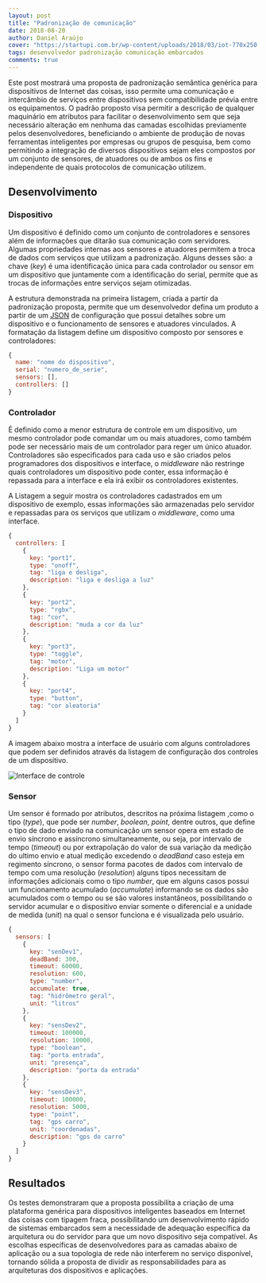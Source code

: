 ```yaml
---
layout: post
title: "Padronização de comunicação"
date: 2018-08-20
author: Daniel Araújo
cover: "https://startupi.com.br/wp-content/uploads/2018/03/iot-770x250.jpg"
tags: desenvolvedor padronização comunicação embarcados
comments: true
---
```


Este post mostrará uma proposta de padronização semântica genérica para dispositivos de Internet das coisas, isso permite uma comunicação e intercâmbio de serviços entre dispositivos sem compatibilidade prévia entre os equipamentos. O padrão proposto visa permitir a descrição de qualquer maquinário em atributos para facilitar o desenvolvimento sem que seja necessário alteração em nenhuma das camadas escolhidas previamente pelos desenvolvedores, beneficiando o ambiente de produção de novas ferramentas inteligentes por empresas ou grupos de pesquisa, bem como permitindo a integração de diversos dispositivos sejam eles compostos por um conjunto de sensores, de atuadores ou de ambos os fins e independente de quais protocolos de comunicação utilizem.

## Desenvolvimento

### Dispositivo

Um dispositivo é definido como um conjunto de controladores e sensores além de informações que ditarão sua comunicação com servidores. Algumas propriedades internas aos sensores e atuadores permitem a troca de dados com serviços que utilizam a padronização. Alguns desses são: a chave (_key_) é uma identificação única para cada controlador ou sensor em um dispositivo que juntamente com a identificação do serial, permite que as trocas de informações entre serviços sejam otimizadas.

A estrutura demonstrada na primeira listagem, criada a partir da padronização proposta, permite que um desenvolvedor defina um produto a partir de um [JSON](https://www.json.org/json-pt.html) de configuração que possui detalhes sobre um dispositivo e o funcionamento de sensores e atuadores vinculados. A formatação da listagem define um dispositivo composto por sensores e controladores:

```js
{
  name: "nome do dispositivo",
  serial: "numero_de_serie",
  sensors: [],
  controllers: []
}
```

### Controlador

É definido como a menor estrutura de controle em um dispositivo, um mesmo controlador pode comandar um ou mais atuadores, como também pode ser necessário mais de um controlador para reger um único atuador. Controladores são especificados para cada uso e são criados pelos programadores dos dispositivos e interface, o _middleware_ não restringe quais controladores um dispositivo pode conter, essa informação é repassada para a interface e ela irá exibir os controladores existentes.

A Listagem a seguir mostra os controladores cadastrados em um dispositivo de exemplo, essas informações são armazenadas pelo servidor e repassadas para os serviços que utilizam o _middleware_, como uma interface.

```js
{
  controllers: [
    {
      key: "port1",
      type: "onoff",
      tag: "liga e desliga",
      description: "liga e desliga a luz"
    },
    {
      key: "port2",
      type: "rgbx",
      tag: "cor",
      description: "muda a cor da luz"
    },
    {
      key: "port3",
      type: "toggle",
      tag: "motor",
      description: "Liga um motor"
    },
    {
      key: "port4",
      type: "button",
      tag: "cor aleatoria"
    }
  ]
}
```

A imagem abaixo mostra a interface de usuário com alguns controladores que podem ser definidos através da listagem de configuração dos controles de um dispositivo.

![Interface de controle]({{site.baseurl}}/assets/post/padronizacao-comunicacao/controle.png)


### Sensor

Um sensor é formado por atributos, descritos na próxima listagem ,como o tipo (_type_), que pode ser _number_, _boolean_, _point_, dentre outros, que define o tipo de dado enviado na comunicação um sensor opera em estado de envio síncrono e assíncrono simultaneamente, ou seja, por intervalo de tempo (_timeout_) ou por extrapolação do valor de sua variação da medição do ultimo envio e atual medição excedendo o _deadBand_ caso esteja em regimento síncrono, o sensor forma pacotes de dados com intervalo de tempo com uma resolução (_resolution_) alguns tipos necessitam de informações adicionais como o tipo _number_, que em alguns casos possui um funcionamento acumulado (_accumulate_) informando se os dados são acumulados com o tempo ou se são valores instantâneos, possibilitando o servidor acumular e o dispositivo enviar somente o diferencial e a unidade de medida (_unit_) na qual o sensor funciona e é visualizada pelo usuário.

```js
{
  sensors: [
    {
      key: "senDev1",
      deadBand: 300,
      timeout: 60000,
      resolution: 600,
      type: "number",
      accumulate: true,
      tag: "hidrômetro geral",
      unit: "litros"
    },
    {
      key: "sensDev2",
      timeout: 100000,
      resolution: 10000,
      type: "boolean",
      tag: "porta entrada",
      unit: "presença",
      description: "porta da entrada"
    },
    {
      key: "sensDev3",
      timeout: 100000,
      resolution: 5000,
      type: "point",
      tag: "gps carro",
      unit: "coordenadas",
      description: "gps do carro"
    }
  ]
}
```

## Resultados

Os testes demonstraram que a proposta possibilita a criação de uma plataforma genérica para dispositivos inteligentes baseados em Internet das coisas com tipagem fraca, possibilitando um desenvolvimento rápido de sistemas embarcados sem a necessidade de adequação específica da arquitetura ou do servidor para que um novo dispositivo seja compatível. As escolhas específicas de desenvolvedores para as camadas abaixo de aplicação ou a sua topologia de rede não interferem no serviço disponível, tornando sólida a proposta de dividir as responsabilidades para as arquiteturas dos dispositivos e aplicações.
